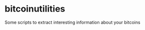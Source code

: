 bitcoinutilities
================

Some scripts to extract interesting information about your bitcoins
